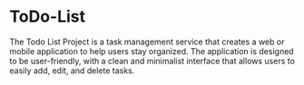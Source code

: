 # ToDo-List
The Todo List Project is a task management service that creates a web or mobile application to help users stay organized. The application is designed to be user-friendly, with a clean and minimalist interface that allows users to easily add, edit, and delete tasks. 
